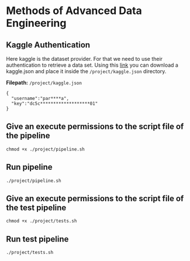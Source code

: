 # Methods of Advanced Data Engineering


## Kaggle Authentication
Here kaggle is the dataset provider. For that we need to use their authentication to retrieve a data set.
Using this [link](https://www.kaggle.com/settings) you can download a kaggle.json and place it inside the `/project/kaggle.json`
directory.

**Filepath:** `/project/kaggle.json`

```
{
  "username":"par****a",
  "key":"dc5c*******************01"
}
```

## Give an execute permissions to the script file of the pipeline
```
chmod +x ./project/pipeline.sh
```

## Run pipeline
```
./project/pipeline.sh
```

## Give an execute permissions to the script file of the test pipeline
```
chmod +x ./project/tests.sh
```

## Run test pipeline
```
./project/tests.sh
```